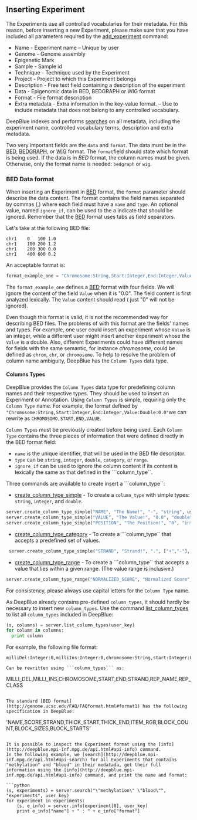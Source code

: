 ## Inserting Experiment


The Experiments use all controlled vocabularies for their metadata. For this reason, before inserting a new Experiment, please make sure that you have included all parameters required by the [add_experiment](http://deepblue.mpi-inf.mpg.de/api.html#api-add_experiment) command:

 * Name - Experiment name – Unique by user
 * Genome - Genome assembly
 * Epigenetic Mark
 * Sample - Sample id
 * Technique - Technique used by the Experiment
 * Project - Project to which this Experiment belongs
 * Description - Free text field containing a description of the experiment
 * Data - Epigenomic data in BED, BEDGRAPH or WIG format
 * Format - File format description
 * Extra metadata - Extra information in the key-value format. – Use to include metadata that does not belong to any controlled vocabulary.

DeepBlue indexes and performs [searches](http://deepblue.mpi-inf.mpg.de/api.html#api-search) on all metadata, including the experiment name, controlled vocabulary terms, description and extra metadata.

Two very important fields are the ```data``` and ```format```.
The data must be in the [BED](http://genome.ucsc.edu/FAQ/FAQformat.html#format1), [BEDGRAPH](https://genome.ucsc.edu/goldenPath/help/bedgraph.html), or [WIG](http://genome.ucsc.edu/FAQ/FAQformat.html#format6) format. The ```format```field should state which format is being used. If the data is in *BED* format, the column names must be given. Otherwise, only the format name is needed: `bedgraph` or `wig`.

### BED Data format

When inserting an Experiment in [BED](http://genome.ucsc.edu/FAQ/FAQformat.html#format1) format, the  ```format``` parameter should describe the data content.
The format contains the field names separated by commas (,) where each field must have a ```name``` and ```type```. An optional value, named ```ignore_if```, can be used to the a indicate that should be ignored. Remember that the [BED](http://genome.ucsc.edu/FAQ/FAQformat.html#format1) format uses tabs as field separators.

Let's take at the following BED file:
```
chr1	0	100	1.0
chr1	100	200	1.2
chr1	200	300	0.0
chr1	400	600	0.2
```

An acceptable format is:
```python
format_example_one = "Chromosome:String,Start:Integer,End:Integer,Value:Double:0.0"
```
The ```format_example_one``` defines a [BED](http://genome.ucsc.edu/FAQ/FAQformat.html#format1) format with four fields.
We will ignore the content of the field ```Value``` when it is "0.0".
The field content is first analyzed lexically. The ```Value``` content should read ( just "0" will not be ignored).

Even though this format is valid, it is not the recommended way for describing BED files.
The problems of with this format are the fields' names and types.
For example, one user could insert an experiment whose ```Value``` is an integer,
while a different user might insert another experiment whose the ```Value``` is a double.
Also, different Experiments could have different names for fields with the same semantic, for instance *chromosome*, could be defined as ```chrom```, ```chr```, or ```chromosome```.
To help to resolve the problem of column name ambiguity, DeepBlue has the ```Column Types``` data type.

#### Columns Types

DeepBlue provides the ```Column Types``` data type for predefining column names and their respective types.
They should be used to insert an Experiment or Annotation.
Using ```Column Types``` is simple, requiring only the ```Column Type``` name.
For example, the format defined by ```"Chromosome:String,Start:Integer,End:Integer,Value:Double:0.0"```we can rewrite as ```CHROMOSOMO,START,END,VALUE```.

```Column Types``` must be previously created before being used. Each ```Column Type``` contains the three pieces of information that were defined directly in the BED format field:

 * ```name``` is the unique identifier, that will be used in the BED file descriptor.
 * ```type``` can be ```string```, ```integer```, ```double```, ```category```, or ```range```.
 * ```ignore_if``` can be used to ignore the column content if its content is lexically the same as that defined in the ```column_type``.

Three commands are available to create insert a ```column_type``:
 * [create_column_type_simple](http://deepblue.mpi-inf.mpg.de/api.html#api-create_column_type_simple) - To create a ```column_type``` with simple types: ```string```, ```integer```, and ```double```.
 ```python
 server.create_column_type_simple("NAME", "The Name!", "-", "string", user_key)
 server.create_column_type_simple("VALUE", "The Value!", "0.0", "double", user_key)
 server.create_column_type_simple("POSITION", "The Position!", "0", "integer", user_key)
 ```
 * [create_column_type_category](http://deepblue.mpi-inf.mpg.de/api.html#api-create_column_type_category) - To create a ```column_type`` that accepts a predefined set of values.
```python
 server.create_column_type_simple("STRAND", "Strand!", ".", ["+","-"], user_key)
 ```
 * [create_column_type_range](http://deepblue.mpi-inf.mpg.de/api.html#api-create_column_type_range) - To create a ```column_type`` that accepts a value that lies within a given range. (The value range is inclusive.)
 ```python
 server.create_column_type_range("NORMALIZED_SCORE", "Normalized Score", -1.0, 1.0, user_key)
 ```

For consistency, please always use capital letters for the ```Column Type``` name.

As DeepBlue already contains pre-defined ```column_types```,  it should hardly be necessary to insert new ```column_types```.
Use the command [list_column_types](http://deepblue.mpi-inf.mpg.de/api.html#api-list_column_types) to list all ```column_types``` included in DeepBlue:
```python
(s, columns) = server.list_column_types(user_key)
for column in columns:
  print column
```

For example, the following file format:
```
milliDel:Integer:0,milliIns:Integer:0,chromosome:String,start:Integer:0,end:Integer:0,strand:String,repName:String,repClass:String```

Can be rewritten using ```column_types``` as:

```
MILLI_DEL,MILLI_INS,CHROMOSOME,START,END,STRAND,REP_NAME,REP_CLASS
```

The standard [BED format](http://genome.ucsc.edu/FAQ/FAQformat.html#format1) has the following specification in DeepBlue:

```
'NAME,SCORE,STRAND,THICK_START,THICK_END,ITEM_RGB,BLOCK_COUNT,BLOCK_SIZES,BLOCK_STARTS'
```

It is possible to inspect the Experiment format using the [info](http://deepblue.mpi-inf.mpg.de/api.html#api-info) command.
In the following example, we [search](http://deepblue.mpi-inf.mpg.de/api.html#api-search) for all Experiments that contains "methylation" and "blood" in their medatada, get their full information using the [info](http://deepblue.mpi-inf.mpg.de/api.html#api-info) command, and print the name and format:

```python
(s, experiments) = server.search("\"methylation\" \"blood\"", "experiments", user_key)
for experiment in experiments:
	(s, e_info) = server.info(experiment[0], user_key)
	print e_info["name"] + " : " + e_info["format"]
```
